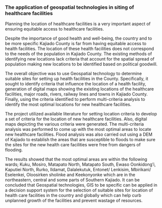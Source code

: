 ### The application of geospatial technologies in siting of healthcare facilities
Planning the location of healthcare facilities is a very important aspect of ensuring equitable access to healthcare facilities.

Despite the importance of good health and well-being, the country and to be more specific Kajiado County is far from having equitable access to health facilities. The location of these health facilities does not correspond to the needs of the population in Kajiado County.
The existing methods of identifying new locations lack criteria that account for the spatial spread of population making new locations to be identified based on political goodwill.

The overall objective was to use Geospatial technology to determine suitable sites for setting up health facilities in the County. Specifically, it sought to identify criteria that influence the location of a health facility, generation of digital maps showing the existing locations of the healthcare facilities, major roads, rivers, railway lines and towns in Kajiado County. 
Finally, using the criteria identified to perform multi-criteria analysis to identify the most optimal locations for new healthcare facilities.

The project utilized available literature for setting location criteria to develop a set of criteria for the location of new healthcare facilities. Also, digital maps depicting the various criteria were generated. The multi-criteria analysis was performed to come up with the most optimal areas to locate new healthcare facilities. Flood analysis was also carried out using a DEM of Kajiado to establish the areas that are susceptible to floods to make sure the sites for the new health care facilities were free from dangers of flooding. 

The results showed that the most optimal areas are within the following wards; Kuku, Mosiro, Matapato North, Matapato South, Ewaso Oonkidong’i, Kaputiei North, Rurko, Ildamat, Dalalekutuk, Entonet/ Lenkisim, Mbirikani/ Eselenkei, Oloosirken sholinke and Keekonyonke which are in the northeastern, central and some parts of Southern Kajiado. 
It can be concluded that Geospatial technologies, GIS to be specific can be applied in a decision support system for the selection of suitable sites for location of health care facilities in the country and globally which can help curb unplanned growth of the facilities and prevent wastage of resources.
